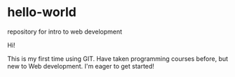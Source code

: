 # hello-world
repository for intro to web development

Hi!

This is my first time using GIT.  Have taken programming courses before, but new to Web development.  I'm eager to get started!

